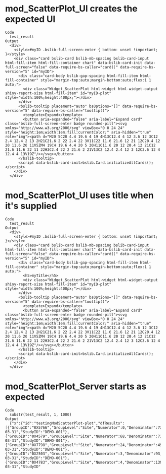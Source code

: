 # mod_ScatterPlot_UI creates the expected UI

    Code
      test_result
    Output
      <div>
        <style>#myID .bslib-full-screen-enter { bottom: unset !important; }</style>
        <div class="card bslib-card bslib-mb-spacing bslib-card-input html-fill-item html-fill-container chart" data-bslib-card-init data-full-screen="false" data-require-bs-caller="card()" data-require-bs-version="5" id="myID">
          <div class="card-body bslib-gap-spacing html-fill-item html-fill-container" style="margin-top:auto;margin-bottom:auto;flex:1 1 auto;">
            <div class="Widget_ScatterPlot html-widget html-widget-output shiny-report-size html-fill-item" id="myID-plot" style="width:100%;height:400px;"></div>
          </div>
          <bslib-tooltip placement="auto" bsOptions="[]" data-require-bs-version="5" data-require-bs-caller="tooltip()">
            <template>Expand</template>
            <button aria-expanded="false" aria-label="Expand card" class="bslib-full-screen-enter badge rounded-pill"><svg xmlns="http://www.w3.org/2000/svg" viewBox="0 0 24 24" style="height:1em;width:1em;fill:currentColor;" aria-hidden="true" role="img"><path d="M20 5C20 4.4 19.6 4 19 4H13C12.4 4 12 3.6 12 3C12 2.4 12.4 2 13 2H21C21.6 2 22 2.4 22 3V11C22 11.6 21.6 12 21 12C20.4 12 20 11.6 20 11V5ZM4 19C4 19.6 4.4 20 5 20H11C11.6 20 12 20.4 12 21C12 21.6 11.6 22 11 22H3C2.4 22 2 21.6 2 21V13C2 12.4 2.4 12 3 12C3.6 12 4 12.4 4 13V19Z"/></svg></button>
          </bslib-tooltip>
          <script data-bslib-card-init>bslib.Card.initializeAllCards();</script>
        </div>
      </div>

# mod_ScatterPlot_UI uses title when it's supplied

    Code
      test_result
    Output
      <div>
        <style>#myID .bslib-full-screen-enter { bottom: unset !important; }</style>
        <div class="card bslib-card bslib-mb-spacing bslib-card-input html-fill-item html-fill-container chart" data-bslib-card-init data-full-screen="false" data-require-bs-caller="card()" data-require-bs-version="5" id="myID">
          <div class="card-body bslib-gap-spacing html-fill-item html-fill-container" style="margin-top:auto;margin-bottom:auto;flex:1 1 auto;">
            <h5>myTitle</h5>
            <div class="Widget_ScatterPlot html-widget html-widget-output shiny-report-size html-fill-item" id="myID-plot" style="width:100%;height:400px;"></div>
          </div>
          <bslib-tooltip placement="auto" bsOptions="[]" data-require-bs-version="5" data-require-bs-caller="tooltip()">
            <template>Expand</template>
            <button aria-expanded="false" aria-label="Expand card" class="bslib-full-screen-enter badge rounded-pill"><svg xmlns="http://www.w3.org/2000/svg" viewBox="0 0 24 24" style="height:1em;width:1em;fill:currentColor;" aria-hidden="true" role="img"><path d="M20 5C20 4.4 19.6 4 19 4H13C12.4 4 12 3.6 12 3C12 2.4 12.4 2 13 2H21C21.6 2 22 2.4 22 3V11C22 11.6 21.6 12 21 12C20.4 12 20 11.6 20 11V5ZM4 19C4 19.6 4.4 20 5 20H11C11.6 20 12 20.4 12 21C12 21.6 11.6 22 11 22H3C2.4 22 2 21.6 2 21V13C2 12.4 2.4 12 3 12C3.6 12 4 12.4 4 13V19Z"/></svg></button>
          </bslib-tooltip>
          <script data-bslib-card-init>bslib.Card.initializeAllCards();</script>
        </div>
      </div>

# mod_ScatterPlot_Server starts as expected

    Code
      substr(test_result, 1, 1000)
    Output
      {"x":{"id":"testingModScatterPlot-plot","dfResults":[{"GroupID":"0X5766","GroupLevel":"Site","Numerator":0,"Denominator":73,"Metric":0,"Score":-2.149,"Flag":-2,"MetricID":"Analysis_kri0001","SnapshotDate":"2012-03-31","StudyID":"DEMO-001"},{"GroupID":"0X4579","GroupLevel":"Site","Numerator":68,"Denominator":714,"Metric":0.0952,"Score":2.7298,"Flag":1,"MetricID":"Analysis_kri0001","SnapshotDate":"2012-03-31","StudyID":"DEMO-001"},{"GroupID":"0X7798","GroupLevel":"Site","Numerator":24,"Denominator":495,"Metric":0.0485,"Score":-1.59,"Flag":-1,"MetricID":"Analysis_kri0001","SnapshotDate":"2012-03-31","StudyID":"DEMO-001"},{"GroupID":"0X2503","GroupLevel":"Site","Numerator":3,"Denominator":93,"Metric":0.0323,"Score":-1.2703,"Flag":-1,"MetricID":"Analysis_kri0001","SnapshotDate":"2012-03-31","StudyID":"DEMO-001"},{"GroupID":"0X4783","GroupLevel":"Site","Numerator":4,"Denominator":139,"Metric":0.0288,"Score":-1.7055,"Flag":-1,"MetricID":"Analysis_kri0001","SnapshotDate":"2012-03-31","StudyID" 

